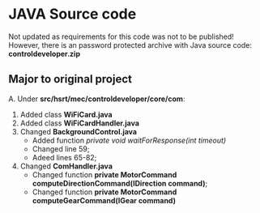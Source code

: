 # JAVA Source code

Not updated as requirements for this code was not to be published!
However, there is an password protected archive with Java source code: **controldeveloper.zip**

## Major to original project

A. Under **src/hsrt/mec/controldeveloper/core/com**:
  1. Added class **WiFiCard.java**
  2. Added class **WiFiCardHandler.java**
  3. Changed **BackgroundControl.java**
      * Added function *private void waitForResponse(int timeout)*
      * Changed line 59;
      * Adeed lines 65-82;
  4. Changed **ComHandler.java**
      * Changed function **private MotorCommand computeDirectionCommand(IDirection command)**;
      *	Changed function **private MotorCommand computeGearCommand(IGear command)**
      
      
      
